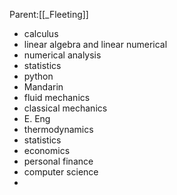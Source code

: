 Parent:[[_Fleeting]]

- calculus
- linear algebra and linear numerical
- numerical analysis
- statistics
- python
- Mandarin
- fluid mechanics
- classical mechanics
- E. Eng
- thermodynamics
- statistics
- economics
- personal finance
- computer science
- 



